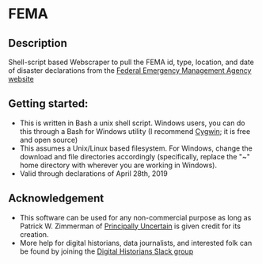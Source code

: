 # FEMA

## Description
Shell-script based Webscraper to pull the FEMA id, type, location, and date of disaster declarations from the [Federal Emergency Management Agency website](https://www.fema.gov/disasters)

## Getting started:
* This is written in Bash a unix shell script.  Windows users, you can do this through a Bash for Windows utility (I recommend [Cygwin](https://www.cygwin.com/); it is free and open source)
* This assumes a Unix/Linux based filesystem.  For Windows, change the download and file directories accordingly (specifically, replace the "~" home directory with wherever you are working in Windows).
* Valid through declarations of April 28th, 2019

## Acknowledgement
* This software can be used for any non-commercial purpose as long as Patrick W. Zimmerman of [Principally Uncertain](https://principallyuncertain.com) is given credit for its creation.  
* More help for digital historians, data journalists, and interested folk can be found by joining the [Digital Historians Slack group](https://forms.gle/hJUGumGie913mn5y7)
